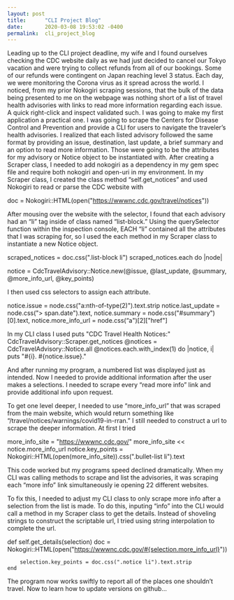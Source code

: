 ```yaml
---
layout: post
title:      "CLI Project Blog"
date:       2020-03-08 19:53:02 -0400
permalink:  cli_project_blog
---
```



Leading up to the CLI project deadline, my wife and I found ourselves checking the CDC website daily as we had just decided to cancel our Tokyo vacation and were trying to collect refunds from all of our bookings. Some of our refunds were contingent on Japan reaching level 3 status. Each day, we were monitoring the Corona virus as it spread across the world. 
I noticed, from my prior Nokogiri scraping sessions, that the bulk of the data being presented to me on the webpage was nothing short of a list of travel health advisories with links to read more information regarding each issue. A quick right-click and inspect validated such. I was going to make my first application a practical one. I was going to scrape the Centers for Disease Control and Prevention and provide a CLI for users to navigate the traveler’s health advisories.
I realized that each listed advisory followed the same format by providing an issue, destination, last update, a brief summary and an option to read more information. Those were going to be the attributes for my advisory or Notice object to be instantiated with.
After creating a Scraper class, I needed to add nokogiri as a dependency in my gem spec file and require both nokogiri and open-uri in my environment. In my Scraper class, I created the class method “self.get_notices” and used Nokogiri to read or parse the CDC website with

doc = Nokogiri::HTML(open("https://wwwnc.cdc.gov/travel/notices"))

After mousing over the website with the selector, I found that each advisory had an “li” tag inside of class named “list-block.” Using the querySelector function within the inspection console, EACH “li” contained all the attributes that I was scraping for, so I used the each method in my Scraper class to instantiate a new Notice object. 

scraped_notices = doc.css(".list-block li")
scraped_notices.each do |node|
                     
notice = CdcTravelAdvisory::Notice.new(@issue, @last_update, @summary, @more_info_url, @key_points)


I then used css selectors to assign each attribute.

notice.issue = node.css("a:nth-of-type(2)").text.strip
notice.last_update = node.css("> span.date").text, 
notice.summary = node.css("#summary")[0].text, 
notice.more_info_url = node.css(“a")[2]["href"]

In my CLI class I used
 puts "CDC Travel Health Notices:"
CdcTravelAdvisory::Scraper.get_notices
@notices = CdcTravelAdvisory::Notice.all
@notices.each.with_index(1) do |notice, i|
   puts "#{i}. #{notice.issue}."

And after running my program, a numbered list was displayed just as intended. Now I needed to provide additional information after the user makes a selections. I needed to scrape every “read more info” link and provide additional info upon request. 

To get one level deeper, I needed to use “more_info_url” that was scraped from the main website, which would return something like “/travel/notices/warnings/covid19-in-rran.” I still needed to construct a url to scrape the deeper information. At first I tried 

more_info_site = "https://wwwnc.cdc.gov/"
more_info_site << notice.more_info_url
notice.key_points = Nokogiri::HTML(open(more_info_site)).css(".bullet-list li").text

This code worked but my programs speed declined dramatically. When my CLI was calling methods to scrape and list the advisories, it was scraping each “more info” link simultaneously ie opening 22 different websites. 

 To fix this, I needed to adjust my CLI class to only scrape more info after a selection from the list is made. To do this, inputing “info” into the CLI would call a method in my Scraper class to get the details. 
Instead of shoveling strings to construct the scriptable url, I tried using string interpolation to complete the url. 

def self.get_details(selection)
        doc = Nokogiri::HTML(open("https://wwwnc.cdc.gov/#{selection.more_info_url}"))
        
        selection.key_points = doc.css(".notice li").text.strip
    end

The program now works swiftly to report all of the places one shouldn’t travel. Now to learn how to update versions on github…
